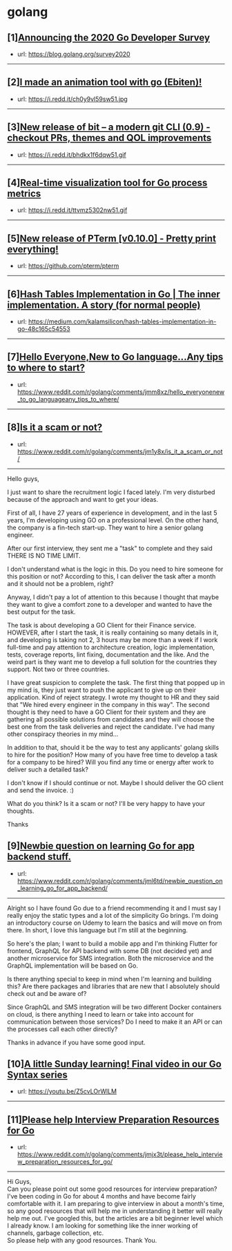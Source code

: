 # golang
## [1][Announcing the 2020 Go Developer Survey](https://www.reddit.com/r/golang/comments/jeuosg/announcing_the_2020_go_developer_survey/)
- url: https://blog.golang.org/survey2020
---

## [2][I made an animation tool with go (Ebiten)!](https://www.reddit.com/r/golang/comments/jmjica/i_made_an_animation_tool_with_go_ebiten/)
- url: https://i.redd.it/ch0y9vl59sw51.jpg
---

## [3][New release of bit – a modern git CLI (0.9) - checkout PRs, themes and QOL improvements](https://www.reddit.com/r/golang/comments/jmeknc/new_release_of_bit_a_modern_git_cli_09_checkout/)
- url: https://i.redd.it/bhdkx1f6dqw51.gif
---

## [4][Real-time visualization tool for Go process metrics](https://www.reddit.com/r/golang/comments/jm3oe1/realtime_visualization_tool_for_go_process_metrics/)
- url: https://i.redd.it/ttvmz5302nw51.gif
---

## [5][New release of PTerm [v0.10.0] - Pretty print everything!](https://www.reddit.com/r/golang/comments/jm939z/new_release_of_pterm_v0100_pretty_print_everything/)
- url: https://github.com/pterm/pterm
---

## [6][Hash Tables Implementation in Go | The inner implementation. A story (for normal people)](https://www.reddit.com/r/golang/comments/jmfopw/hash_tables_implementation_in_go_the_inner/)
- url: https://medium.com/kalamsilicon/hash-tables-implementation-in-go-48c165c54553
---

## [7][Hello Everyone,New to Go language...Any tips to where to start?](https://www.reddit.com/r/golang/comments/jmm8xz/hello_everyonenew_to_go_languageany_tips_to_where/)
- url: https://www.reddit.com/r/golang/comments/jmm8xz/hello_everyonenew_to_go_languageany_tips_to_where/
---

## [8][Is it a scam or not?](https://www.reddit.com/r/golang/comments/jm1y8x/is_it_a_scam_or_not/)
- url: https://www.reddit.com/r/golang/comments/jm1y8x/is_it_a_scam_or_not/
---
Hello guys,

I just want to share the recruitment logic I faced lately. I'm very disturbed because of the approach and want to get your ideas.

First of all, I have 27 years of experience in development, and in the last 5 years, I'm developing using GO on a professional level. On the other hand, the company is a fin-tech start-up. They want to hire a senior golang engineer.

After our first interview, they sent me a "task" to complete and they said THERE IS NO TIME LIMIT. 

I don't understand what is the logic in this. Do you need to hire someone for this position or not? According to this,  I can deliver the task after a month and it should not be a problem, right?

Anyway, I didn't pay a lot of attention to this because I thought that maybe they want to give a comfort zone to a developer and wanted to have the best output for the task.

The task is about developing a GO Client for their Finance service. HOWEVER, after I start the task, it is really containing so many details in it, and developing is taking not 2, 3 hours may be more than a week if I work full-time and pay attention to architecture creation, logic implementation, tests, coverage reports, lint fixing, documentation and the like. And the weird part is they want me to develop a full solution for the countries they support. Not two or three countries.

I have great suspicion to complete the task. The first thing that popped up in my mind is, they just want to push the applicant to give up on their application. Kind of reject strategy. I wrote my thought to HR and they said that "We hired every engineer in the company in this way".  The second thought is they need to have a GO Client for their system and they are gathering all possible solutions from candidates and they will choose the best one from the task deliveries and reject the candidate. I've had many other conspiracy theories in my mind...

In addition to that, should it be the way to test any applicants' golang skills to hire for the position? How many of you have free time to develop a task for a company to be hired? Will you find any time or energy after work to deliver such a detailed task?

I don't know if I should continue or not. Maybe I should deliver the GO client and send the invoice. :) 

What do you think? Is it a scam or not? I'll be very happy to have your thoughts. 

Thanks
## [9][Newbie question on learning Go for app backend stuff.](https://www.reddit.com/r/golang/comments/jml6td/newbie_question_on_learning_go_for_app_backend/)
- url: https://www.reddit.com/r/golang/comments/jml6td/newbie_question_on_learning_go_for_app_backend/
---
Alright so I have found Go due to a friend recommending it and I must say I really enjoy the static types and a lot of the simplicity Go brings. I'm doing an introductory course on Udemy to learn the basics and will move on from there. In short, I love this language but I'm still at the beginning. 

So here's the plan; I want to build a mobile app and I'm thinking Flutter for frontend, GraphQL for API backend with some DB (not decided yet) and another microservice for SMS integration. Both the microservice and the GraphQL implementation will be based on Go.

Is there anything special to keep in mind when I'm learning and building this? Are there packages and libraries that are new that I absolutely should check out and be aware of?

Since GraphQL and SMS integration will be two different Docker containers on cloud, is there anything I need to learn or take into account for communication between those services? Do I need to make it an API or can the processes call each other directly?

Thanks in advance if you have some good input.
## [10][A little Sunday learning! Final video in our Go Syntax series](https://www.reddit.com/r/golang/comments/jm4t5c/a_little_sunday_learning_final_video_in_our_go/)
- url: https://youtu.be/Z5cvLOrWlLM
---

## [11][Please help Interview Preparation Resources for Go](https://www.reddit.com/r/golang/comments/jmjx3t/please_help_interview_preparation_resources_for_go/)
- url: https://www.reddit.com/r/golang/comments/jmjx3t/please_help_interview_preparation_resources_for_go/
---
Hi Guys,  
Can you please point out some good resources for interview preparation? I've been coding in Go for about 4 months and have become fairly comfortable with it. I am preparing to give interview in about a month's time, so any good resources that will help me in understanding it better will really help me out. I've googled this, but the articles are a bit beginner level which I already know. I am looking for something like the inner working of channels,  garbage collection, etc.  
So please help with any good resources. Thank You.

